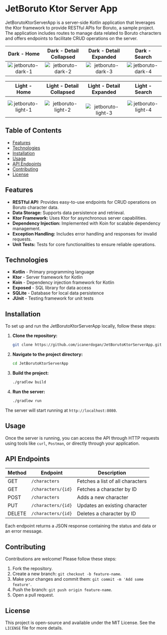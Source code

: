 # JetBoruto Ktor Server App

JetBorutoKtorServerApp is a server-side Kotlin application that leverages the Ktor framework to provide RESTful APIs for Boruto, a sample project. The application includes routes to manage data related to Boruto characters and offers endpoints to facilitate CRUD operations on the server.


Dark - Home            |  Dark - Detail Collapsed |  Dark - Detail Expanded |  Dark - Search
:-------------------------:|:-------------------------:|:-------------------------:|:-------------------------: 
![jetboruto-dark-1](https://github.com/user-attachments/assets/288710eb-98aa-456d-9bb0-ce4bb184b310) | ![jetboruto-dark-2](https://github.com/user-attachments/assets/e6246325-2b57-46cc-9ecb-fa868143133a) | ![jetboruto-dark-3](https://github.com/user-attachments/assets/2d0fb3e9-5733-476e-9326-ba27d072d7af) | ![jetboruto-dark-4](https://github.com/user-attachments/assets/a3305a1d-3867-4daf-a763-f9469cc91578)

Light - Home            |  Light - Detail Collapsed |  Light - Detail Expanded |  Light - Search
:-------------------------:|:-------------------------:|:-------------------------:|:-------------------------: 
![jetboruto-light-1](https://github.com/user-attachments/assets/878cc5ab-ae6b-407e-bff9-eb6b6f192e47) | ![jetboruto-light-2](https://github.com/user-attachments/assets/8f0f636b-4cc9-477e-a95e-acb09cee00b1) | ![jetboruto-light-3](https://github.com/user-attachments/assets/7b54c3dc-dd16-4703-a355-f4aa9bca5d1e) | ![jetboruto-light-4](https://github.com/user-attachments/assets/f36c17ef-d07d-4b1d-9216-762c12e6dd53)


## Table of Contents
- [Features](#features)
- [Technologies](#technologies)
- [Installation](#installation)
- [Usage](#usage)
- [API Endpoints](#api-endpoints)
- [Contributing](#contributing)
- [License](#license)

## Features

- **RESTful API:** Provides easy-to-use endpoints for CRUD operations on Boruto character data.
- **Data Storage:** Supports data persistence and retrieval.
- **Ktor Framework:** Uses Ktor for asynchronous server capabilities.
- **Dependency Injection:** Implemented with Koin for scalable dependency management.
- **Exception Handling:** Includes error handling and responses for invalid requests.
- **Unit Tests:** Tests for core functionalities to ensure reliable operations.

## Technologies

- **Kotlin** - Primary programming language
- **Ktor** - Server framework for Kotlin
- **Koin** - Dependency injection framework for Kotlin
- **Exposed** - SQL library for data access
- **SQLite** - Database for local data persistence
- **JUnit** - Testing framework for unit tests

## Installation

To set up and run the JetBorutoKtorServerApp locally, follow these steps:

1. **Clone the repository:**
   ```bash
   git clone https://github.com/icanerdogan/JetBorutoKtorServerApp.git
   ```
   
2. **Navigate to the project directory:**
   ```bash
   cd JetBorutoKtorServerApp
   ```
   
3. **Build the project:**
   ```bash
   ./gradlew build
   ```

4. **Run the server:**
   ```bash
   ./gradlew run
   ```

The server will start running at `http://localhost:8080`.

## Usage

Once the server is running, you can access the API through HTTP requests using tools like `curl`, `Postman`, or directly through your application.

## API Endpoints

| Method | Endpoint            | Description                      |
|--------|----------------------|----------------------------------|
| GET    | `/characters`       | Fetches a list of all characters |
| GET    | `/characters/{id}`  | Fetches a character by ID        |
| POST   | `/characters`       | Adds a new character             |
| PUT    | `/characters/{id}`  | Updates an existing character    |
| DELETE | `/characters/{id}`  | Deletes a character by ID        |

Each endpoint returns a JSON response containing the status and data or an error message.

## Contributing

Contributions are welcome! Please follow these steps:

1. Fork the repository.
2. Create a new branch: `git checkout -b feature-name`.
3. Make your changes and commit them: `git commit -m 'Add some feature'`.
4. Push the branch: `git push origin feature-name`.
5. Open a pull request.

## License

This project is open-source and available under the MIT License. See the `LICENSE` file for more details.


